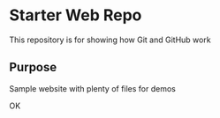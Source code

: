# Starter Web Repo

This repository is for showing how Git and GitHub work

## Purpose

Sample website with plenty of files for demos
 
OK
